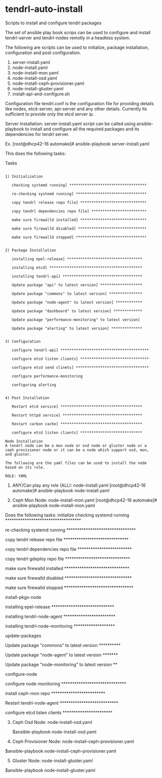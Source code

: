 # tendrl-auto-install
Scripts to install and configure tendrl packages

The set of ansible play book scrips can be used to configure and install
tendrl-server and tendrl-nodes remotly in a headless system.

The following are scripts can be used to initialize,
package installation, configuration and post configuration.

1) server-install.yaml
2) node-install.yaml
3) node-install-mon.yaml
4) node-install-osd.yaml
5) node-install-ceph-provisioner.yaml
6) node-install-gluster.yaml
7) install-api-and-configure.sh

Configuration file
tendrl.conf is the configuration file for providing details like
nodes, etcd-server, api-server and any other details.
Currently its sufficient to provide only the etcd server ip.

Server Installation:
server-install.yaml script can be called using ansible-playbook
to install and configure all the required packages and its dependencies
for tendrl server.

Ex.
[root@dhcp42-16 automake]# ansible-playbook server-install.yaml

This does the following tasks:

Tasks
~~~~~

1) Initialization

   checking systemd running] ***********************************

   re-checking systemd running] ********************************

   copy tendrl release repo file] ******************************

   copy tendrl dependencies repo file] *************************

   make sure firewalld installed] ******************************

   make sure firewalld disabled] *******************************

   make sure firewalld stopped] ********************************


2) Package Installation

   installing epel-release] **********************************

   installing etcd] ******************************************

   installing tendrl-api] ************************************

   Update package "api" to latest version] *******************

   Update package "commons" to latest version] ***************

   Update package "node-agent" to latest version] ************

   Update package "dashboard" to latest version] *************

   Update package "performance-monitoring" to latest version]

   Update package "alerting" to latest version] **************


3) Configuration

   configure tendrl-api] ****************************************

   configure etcd listen clients] *******************************

   configure etcd send clinets] *********************************

   configure performance-monitoring

   configuring alerting


4) Post Installation

   Restart etcd service] *************************************

   Restart httpd service] ************************************

   Restart carbon cache] *************************************

   configure etcd listen clients] ****************************

Node Installation
A tendrl node can be a mon node or osd node or gluster node or a
ceph provisioner node or it can be a node which support osd, mon,
and gluster.

The following are the yaml files can be used to install the node
based on its role.

ROLE: YAML
~~~~~~~~~~
1) ANY/Can play any role (ALL): node-install.yaml
   [root@dhcp42-16 automake]# ansible-playbook node-install.yaml

2) Ceph Mon Node: node-install-mon.yaml
   [root@dhcp42-16 automake]# ansible-playbook node-install-mon.yaml

Does the following tasks:
initialize
 checking systemd running ***********************************
 
 re-checking systemd running ********************************
 
 copy tendrl release repo file ******************************
 
 copy tendrl dependencies repo file *************************
 
 copy tendrl gdeploy repo file ******************************
 
 make sure firewalld installed ******************************
 
 make sure firewalld disabled *******************************
 
 make sure firewalld stopped ********************************


install-pkgs-node

installing epel-release *****************************

installing tendrl-node-agent ************************

installing tendrl-node-monitoring *******************


update-packages

Update package "commons" to latest version **********

Update package "node-agent" to latest version *******

Update package "node-monitoring" to latest version **


configure-node

configure node-monitoring ******************************

install ceph-mon repo *************************

Restart tendrl-node-agent ***************************

configure etcd listen clients ***********************


3) Ceph Osd Node: node-install-osd.yaml

   $ansible-playbook node-install-osd.yaml


4) Ceph Provisioner Node: node-install-ceph-provisioner.yaml

$ansible-playbook node-install-ceph-provisioner.yaml


5) Gluster Node: node-install-gluster.yaml

$ansible-playbook node-install-gluster.yaml
